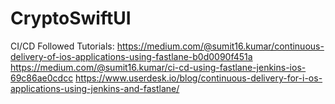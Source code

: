 # CryptoSwiftUI
 
 CI/CD Followed Tutorials: 
 https://medium.com/@sumit16.kumar/continuous-delivery-of-ios-applications-using-fastlane-b0d0090f451a
 https://medium.com/@sumit16.kumar/ci-cd-using-fastlane-jenkins-ios-69c86ae0cdcc
 https://www.userdesk.io/blog/continuous-delivery-for-i-os-applications-using-jenkins-and-fastlane/
